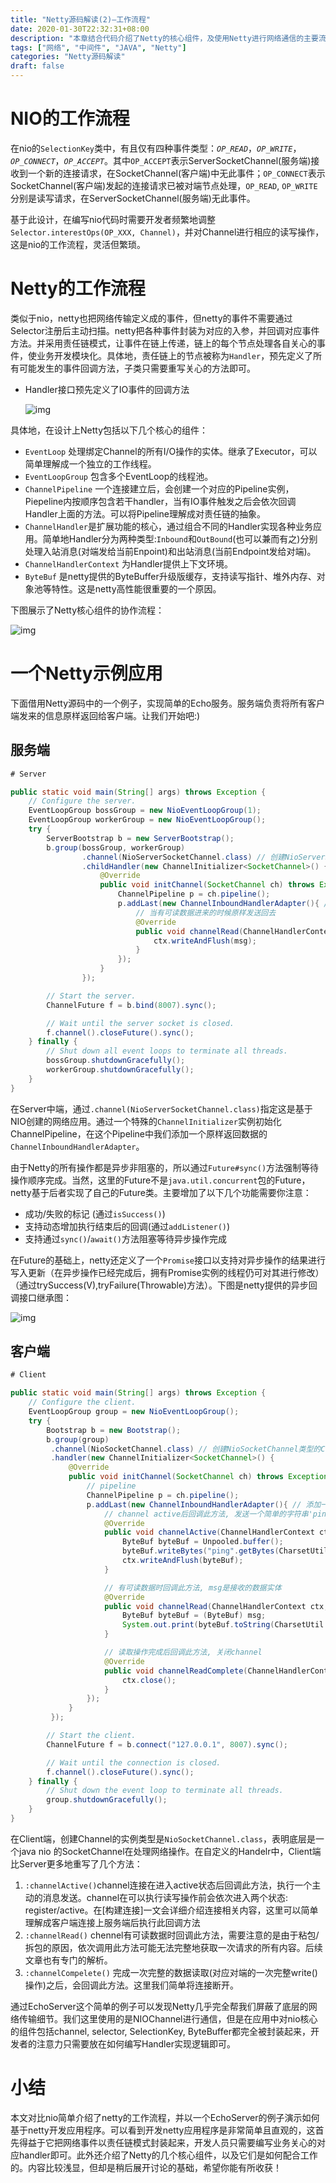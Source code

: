 ```yaml
---
title: "Netty源码解读(2)–工作流程"
date: 2020-01-30T22:32:31+08:00
description: "本章结合代码介绍了Netty的核心组件，及使用Netty进行网络通信的主要流程"
tags: ["网络", "中间件", "JAVA", "Netty"]
categories: "Netty源码解读"
draft: false
---
```


# NIO的工作流程

在nio的`SelectionKey`类中，有且仅有四种事件类型：*`OP_READ`*，*`OP_WRITE`*，*`OP_CONNECT`*，*`OP_ACCEPT`*。其中`OP_ACCEPT`表示ServerSocketChannel(服务端)接收到一个新的连接请求，在SocketChannel(客户端)中无此事件；`OP_CONNECT`表示SocketChannel(客户端)发起的连接请求已被对端节点处理，`OP_READ`, `OP_WRITE`分别是读写请求，在ServerSocketChannel(服务端)无此事件。

基于此设计，在编写nio代码时需要开发者频繁地调整`Selector.interestOps(OP_XXX, Channel)`，并对Channel进行相应的读写操作，这是nio的工作流程，灵活但繁琐。



# Netty的工作流程

类似于nio，netty也把网络传输定义成的事件，但netty的事件不需要通过Selector注册后主动扫描。netty把各种事件封装为对应的入参，并回调对应事件方法。并采用责任链模式，让事件在链上传递，链上的每个节点处理各自关心的事件，使业务开发模块化。具体地，责任链上的节点被称为`Handler`，预先定义了所有可能发生的事件回调方法，子类只需要重写关心的方法即可。

- Handler接口预先定义了IO事件的回调方法

  ![img](http://minio.gogodjzhu.com/images/20210403_151254_09d6762d-7345-4dd9-b874-b0e56273841b.png)

具体地，在设计上Netty包括以下几个核心的组件：

- `EventLoop` 处理绑定Channel的所有I/O操作的实体。继承了Executor，可以简单理解成一个独立的工作线程。
- `EventLoopGroup` 包含多个EventLoop的线程池。
- `ChannelPipeline` 一个连接建立后，会创建一个对应的Pipeline实例，Piepeline内按顺序包含若干handler，当有IO事件触发之后会依次回调Handler上面的方法。可以将Pipeline理解成对责任链的抽象。
- `ChannelHandler`是扩展功能的核心，通过组合不同的Handler实现各种业务应用。简单地Handler分为两种类型:`Inbound`和`OutBound`(也可以兼而有之)分别处理入站消息(对端发给当前Enpoint)和出站消息(当前Endpoint发给对端)。
- `ChannelHandlerContext` 为Handler提供上下文环境。
- `ByteBuf` 是netty提供的ByteBuffer升级版缓存，支持读写指针、堆外内存、对象池等特性。这是netty高性能很重要的一个原因。

下图展示了Netty核心组件的协作流程：

![img](http://minio.gogodjzhu.com/images/20210403_152603_da8a462f-a4ed-42d3-8af0-4676d35bdaa1.png)

# 一个Netty示例应用

下面借用Netty源码中的一个例子，实现简单的Echo服务。服务端负责将所有客户端发来的信息原样返回给客户端。让我们开始吧:)

## 服务端

```java
# Server

public static void main(String[] args) throws Exception {
    // Configure the server.
    EventLoopGroup bossGroup = new NioEventLoopGroup(1);
    EventLoopGroup workerGroup = new NioEventLoopGroup();
    try {
        ServerBootstrap b = new ServerBootstrap();
        b.group(bossGroup, workerGroup)
                .channel(NioServerSocketChannel.class) // 创建NioServerSocketChannel类型的Channel实例
                .childHandler(new ChannelInitializer<SocketChannel>() {
                    @Override
                    public void initChannel(SocketChannel ch) throws Exception {
                        ChannelPipeline p = ch.pipeline();
                        p.addLast(new ChannelInboundHandlerAdapter(){ // 添加一个自定义InboundHandler
                            // 当有可读数据进来的时候原样发送回去
                            @Override
                            public void channelRead(ChannelHandlerContext ctx, Object msg) throws Exception {
                                ctx.writeAndFlush(msg);
                            }
                        });
                    }
                });

        // Start the server.
        ChannelFuture f = b.bind(8007).sync();

        // Wait until the server socket is closed.
        f.channel().closeFuture().sync();
    } finally {
        // Shut down all event loops to terminate all threads.
        bossGroup.shutdownGracefully();
        workerGroup.shutdownGracefully();
    }
}
```

在Server中端，通过`.channel(NioServerSocketChannel.class)`指定这是基于NIO创建的网络应用。通过一个特殊的`ChannelInitializer`实例初始化ChannelPipeline，在这个Pipeline中我们添加一个原样返回数据的`ChannelInboundHandlerAdapter`。

由于Netty的所有操作都是异步非阻塞的，所以通过`Future#sync()`方法强制等待操作顺序完成。当然，这里的Future不是`java.util.concurrent`包的Future，netty基于后者实现了自己的Future类。主要增加了以下几个功能需要你注意：

- 成功/失败的标记 (通过`isSuccess()`)
- 支持动态增加执行结束后的回调(通过`addListener()`)
- 支持通过`sync()`/`await()`方法阻塞等待异步操作完成

在Future的基础上，netty还定义了一个`Promise`接口以支持对异步操作的结果进行写入更新（在异步操作已经完成后，拥有Promise实例的线程仍可对其进行修改）（通过trySuccess(V),tryFailure(Throwable)方法）。下图是netty提供的异步回调接口继承图：

![img](http://minio.gogodjzhu.com/images/20210403_152518_96bf38a7-d01a-44f4-a173-a05aca8b4277.png)



## 客户端

```java
# Client

public static void main(String[] args) throws Exception {
    // Configure the client.
    EventLoopGroup group = new NioEventLoopGroup();
    try {
        Bootstrap b = new Bootstrap();
        b.group(group)
         .channel(NioSocketChannel.class) // 创建NioSocketChannel类型的Channel实例
         .handler(new ChannelInitializer<SocketChannel>() {
             @Override
             public void initChannel(SocketChannel ch) throws Exception {
                 // pipeline
                 ChannelPipeline p = ch.pipeline();
                 p.addLast(new ChannelInboundHandlerAdapter(){ // 添加一个自定义Handler
                     // channel active后回调此方法, 发送一个简单的字符串'ping'给Server
                     @Override
                     public void channelActive(ChannelHandlerContext ctx) throws Exception {
                         ByteBuf byteBuf = Unpooled.buffer();
                         byteBuf.writeBytes("ping".getBytes(CharsetUtil.UTF_8));
                         ctx.writeAndFlush(byteBuf);
                     }

                     // 有可读数据时回调此方法, msg是接收的数据实体
                     @Override
                     public void channelRead(ChannelHandlerContext ctx, Object msg) throws Exception {
                         ByteBuf byteBuf = (ByteBuf) msg;
                         System.out.print(byteBuf.toString(CharsetUtil.UTF_8));
                     }

                     // 读取操作完成后回调此方法, 关闭channel
                     @Override
                     public void channelReadComplete(ChannelHandlerContext ctx) throws Exception {
                         ctx.close();
                     }
                 });
             }
         });

        // Start the client.
        ChannelFuture f = b.connect("127.0.0.1", 8007).sync();

        // Wait until the connection is closed.
        f.channel().closeFuture().sync();
    } finally {
        // Shut down the event loop to terminate all threads.
        group.shutdownGracefully();
    }
}
```

在Client端，创建Channel的实例类型是`NioSocketChannel.class`，表明底层是一个java nio 的SocketChannel在处理网络操作。在自定义的Handelr中，Client端比Server更多地重写了几个方法：

1. `:channelActive()`channel连接在进入active状态后回调此方法，执行一个主动的消息发送。channel在可以执行读写操作前会依次进入两个状态: register/active。在[构建连接]一文会详细介绍连接相关内容，这里可以简单理解成客户端连接上服务端后执行此回调方法
2. `:channelRead()` chennel有可读数据时回调此方法，需要注意的是由于粘包/拆包的原因，依次调用此方法可能无法完整地获取一次请求的所有内容。后续文章也有专门的解析。
3. `:channelCompelete()` 完成一次完整的数据读取(对应对端的一次完整write()操作)之后，会回调此方法。这里我们简单将连接断开。

通过EchoServer这个简单的例子可以发现Netty几乎完全帮我们屏蔽了底层的网络传输细节。我们这里使用的是NIOChannel进行通信，但是在应用中对nio核心的组件包括channel, selector, SelectionKey, ByteBuffer都完全被封装起来，开发者的注意力只需要放在如何编写Handler实现逻辑即可。

# 小结

本文对比nio简单介绍了netty的工作流程，并以一个EchoServer的例子演示如何基于netty开发应用程序。可以看到开发netty应用程序是非常简单且直观的，这首先得益于它把网络事件以责任链模式封装起来，开发人员只需要编写业务关心的对应handler即可。此外还介绍了Netty的几个核心组件，以及它们是如何配合工作的。内容比较浅显，但却是稍后展开讨论的基础，希望你能有所收获！